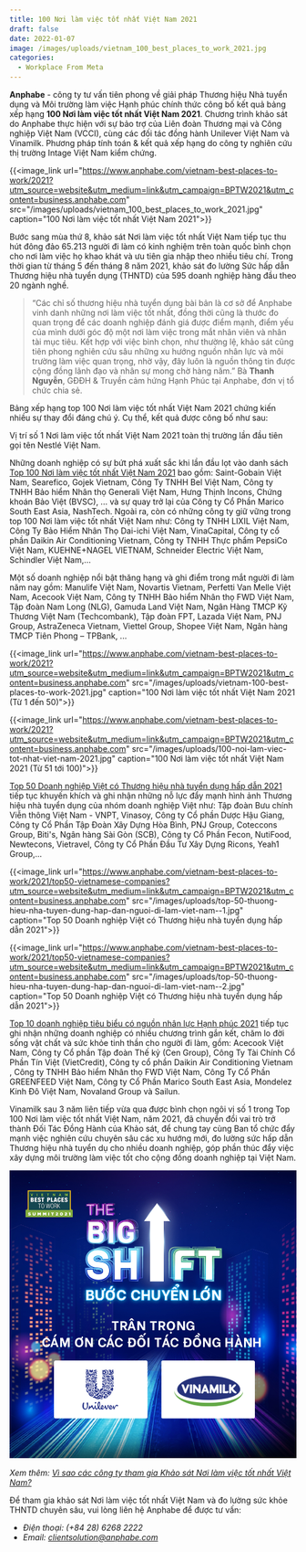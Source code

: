```yaml
---
title: 100 Nơi làm việc tốt nhất Việt Nam 2021
draft: false
date: 2022-01-07
image: /images/uploads/vietnam_100_best_places_to_work_2021.jpg
categories:
  - Workplace From Meta
---
```

**Anphabe** - công ty tư vấn tiên phong về giải pháp Thương hiệu Nhà tuyển dụng và Môi trường làm việc Hạnh phúc chính thức công bố kết quả bảng xếp hạng **100 Nơi làm việc tốt nhất Việt Nam 2021**. Chương trình khảo sát do Anphabe thực hiện với sự bảo trợ của Liên đoàn Thương mại và Công nghiệp Việt Nam (VCCI), cùng các đối tác đồng hành Unilever Việt Nam và Vinamilk. Phương pháp tính toán & kết quả xếp hạng do công ty nghiên cứu thị trường Intage Việt Nam kiểm chứng. 

{{<image_link url="https://www.anphabe.com/vietnam-best-places-to-work/2021?utm_source=website&utm_medium=link&utm_campaign=BPTW2021&utm_content=business.anphabe.com" src="/images/uploads/vietnam_100_best_places_to_work_2021.jpg" caption="100 Nơi làm việc tốt nhất Việt Nam 2021">}}

Bước sang mùa thứ 8, khảo sát Nơi làm việc tốt nhất Việt Nam tiếp tục thu hút đông đảo  65.213 người đi làm có kinh nghiệm trên toàn quốc bình chọn cho nơi làm việc họ khao khát và ưu tiên gia nhập theo nhiều tiêu chí. Trong thời gian từ tháng 5 đến tháng 8 năm 2021, khảo sát đo lường Sức hấp dẫn Thương hiệu nhà tuyển dụng (THNTD) của 595 doanh nghiệp hàng đầu theo 20 ngành nghề.

> “Các chỉ số thương hiệu nhà tuyển dụng bài bản là cơ sở để Anphabe vinh danh những nơi làm việc tốt nhất, đồng thời cũng là thước đo quan trọng để các doanh nghiệp đánh giá được điểm mạnh, điểm yếu của mình dưới góc độ một nơi làm việc trong mắt nhân viên và nhân tài mục tiêu. Kết hợp với việc bình chọn, như thường lệ, khảo sát cũng tiên phong nghiên cứu sâu những xu hướng nguồn nhân lực và môi trường làm việc quan trọng, nhờ vậy, đây luôn là nguồn thông tin được cộng đồng lãnh đạo và nhân sự mong chờ hàng năm.” Bà **Thanh Nguyễn**, GĐĐH & Truyền cảm hứng Hạnh Phúc tại Anphabe, đơn vị tổ chức chia sẻ.   

Bảng xếp hạng top 100 Nơi làm việc tốt nhất Việt Nam 2021 chứng kiến nhiều sự thay đổi đáng chú ý. Cụ thể, kết quả được công bố như sau:  

Vị trí số 1 Nơi làm việc tốt nhất Việt Nam 2021 toàn thị trường lần đầu tiên gọi tên Nestlé Việt Nam.

Những doanh nghiệp có sự bứt phá xuất sắc khi lần đầu lọt vào danh sách [Top 100 Nơi làm việc tốt nhất Việt Nam 2021](https://www.anphabe.com/vietnam-best-places-to-work/2021?utm_source=website&utm_medium=link&utm_campaign=BPTW2021&utm_content=business.anphabe.com) bao gồm: Saint-Gobain Việt Nam, Searefico, Gojek Vietnam, Công Ty TNHH Bel Việt Nam, Công ty TNHH Bảo hiểm Nhân thọ Generali Việt Nam, Hưng Thịnh Incons, Chứng khoán Bảo Việt (BVSC), ... và sự quay trở lại của Công ty Cổ Phần Marico South East Asia, NashTech. Ngoài ra, còn có những công ty giữ vững trong top 100 Nơi làm việc tốt nhất Việt Nam như: Công ty TNHH LIXIL Việt Nam, Công Ty Bảo Hiểm Nhân Thọ Dai-ichi Việt Nam, VinaCapital, Công ty cổ phần Daikin Air Conditioning Vietnam, Công ty TNHH Thực phẩm PepsiCo Việt Nam, KUEHNE+NAGEL VIETNAM, Schneider Electric Việt Nam, Schindler Việt Nam,…

Một số doanh nghiệp nổi bật thăng hạng và ghi điểm trong mắt người đi làm năm nay gồm: Manulife Việt Nam, Novartis Vietnam, Perfetti Van Melle Việt Nam, Acecook Việt Nam, Công ty TNHH Bảo hiểm Nhân thọ FWD Việt Nam, Tập đoàn Nam Long (NLG), Gamuda Land Việt Nam, Ngân Hàng TMCP Kỹ Thương Việt Nam (Techcombank), Tập đoàn FPT, Lazada Việt Nam, PNJ Group, AstraZeneca Vietnam, Viettel Group, Shopee Việt Nam, Ngân hàng TMCP Tiên Phong – TPBank, ...

{{<image_link url="https://www.anphabe.com/vietnam-best-places-to-work/2021?utm_source=website&utm_medium=link&utm_campaign=BPTW2021&utm_content=business.anphabe.com" src="/images/uploads/vietnam-100-best-places-to-work-2021.jpg" caption="100 Nơi làm việc tốt nhất Việt Nam 2021 (Từ 1 đến 50)">}}

{{<image_link url="https://www.anphabe.com/vietnam-best-places-to-work/2021?utm_source=website&utm_medium=link&utm_campaign=BPTW2021&utm_content=business.anphabe.com" src="/images/uploads/100-noi-lam-viec-tot-nhat-viet-nam-2021.jpg" caption="100 Nơi làm việc tốt nhất Việt Nam 2021 (Từ 51 tới 100)">}}

[Top 50 Doanh nghiệp Việt có Thương hiệu nhà tuyển dụng hấp dẫn 2021](https://www.anphabe.com/vietnam-best-places-to-work/2021/top50-vietnamese-companies?utm_source=website&utm_medium=link&utm_campaign=BPTW2021&utm_content=business.anphabe.com) tiếp tục khuyến khích và ghi nhận những nỗ lực đẩy mạnh hình ảnh Thương hiệu nhà tuyển dụng của nhóm doanh nghiệp Việt như: Tập đoàn Bưu chính Viễn thông Việt Nam - VNPT, Vinasoy, Công ty Cổ phần Dược Hậu Giang, Công ty Cổ Phần Tập Đoàn Xây Dựng Hòa Bình, PNJ Group, Coteccons Group, Biti's, Ngân hàng Sài Gòn (SCB), Công ty Cổ Phần Fecon, NutiFood, Newtecons, Vietravel, Công ty Cổ Phần Đầu Tư Xây Dựng Ricons, Yeah1 Group,...

{{<image_link url="https://www.anphabe.com/vietnam-best-places-to-work/2021/top50-vietnamese-companies?utm_source=website&utm_medium=link&utm_campaign=BPTW2021&utm_content=business.anphabe.com" src="/images/uploads/top-50-thuong-hieu-nha-tuyen-dung-hap-dan-nguoi-di-lam-viet-nam--1.jpg" caption="Top 50 Doanh nghiệp Việt có Thương hiệu nhà tuyển dụng hấp dẫn 2021">}}

{{<image_link url="https://www.anphabe.com/vietnam-best-places-to-work/2021/top50-vietnamese-companies?utm_source=website&utm_medium=link&utm_campaign=BPTW2021&utm_content=business.anphabe.com" src="/images/uploads/top-50-thuong-hieu-nha-tuyen-dung-hap-dan-nguoi-di-lam-viet-nam--2.jpg" caption="Top 50 Doanh nghiệp Việt có Thương hiệu nhà tuyển dụng hấp dẫn 2021">}}

[Top 10 doanh nghiệp tiêu biểu có nguồn nhân lực Hạnh phúc 2021](https://www.anphabe.com/vietnam-best-places-to-work/2021/top10-haw?utm_source=website&utm_medium=link&utm_campaign=BPTW2021&utm_content=business.anphabe.com) tiếp tục ghi nhận những doanh nghiệp có nhiều chương trình gắn kết, chăm lo đời sống vật chất và sức khỏe tinh thần cho người đi làm, gồm: Acecook Việt Nam, Công ty Cổ phần Tập đoàn Thế kỷ (Cen Group), Công Ty Tài Chính Cổ Phần Tín Việt (VietCredit), Công ty cổ phần Daikin Air Conditioning Vietnam , Công ty TNHH Bảo hiểm Nhân thọ FWD Việt Nam, Công Ty Cổ Phần GREENFEED Việt Nam, Công ty Cổ Phần Marico South East Asia, Mondelez Kinh Đô Việt Nam, Novaland Group và Sailun.

Vinamilk sau 3 năm liên tiếp vừa qua được bình chọn ngôi vị số 1 trong Top 100 Nơi làm việc tốt nhất Việt Nam, năm 2021, đã chuyển đổi vai trò trở thành Đối Tác Đồng Hành của Khảo sát, để chung tay cùng Ban tổ chức đẩy mạnh việc nghiên cứu chuyên sâu các xu hướng mới, đo lường sức hấp dẫn Thương hiệu nhà tuyển dụ cho nhiều doanh nghiệp, góp phần thúc đẩy việc xây dựng môi trường làm việc tốt cho cộng đồng doanh nghiệp tại Việt Nam.

![100 Nơi làm việc tốt nhất Việt Nam - Đối tác đồng hành](/images/uploads/vietnam100bestplacestowork2021_doitacdonghanh.jpg "Trân trọng cám ơn đối tác đồng hành - Unilever Việt Nam, Vinamilk")

*Xem thêm: [Vì sao các công ty tham gia Khảo sát Nơi làm việc tốt nhất Việt Nam?](https://business.anphabe.com/post/2021-12-23-v%C3%AC-sao-c%C3%A1c-c%C3%B4ng-ty-tham-gia-kh%E1%BA%A3o-s%C3%A1t-n%C6%A1i-l%C3%A0m-vi%E1%BB%87c-t%E1%BB%91t-nh%E1%BA%A5t-vi%E1%BB%87t-nam/)*

Để tham gia khảo sát Nơi làm việc tốt nhất Việt Nam và đo lường sức khỏe THNTD chuyên sâu, vui lòng liên hệ Anphabe để được tư vấn:

* *Điện thoại: (+84 28) 6268 2222*
* *Email: [clientsolution@anphabe.com](mailto:clientsolution@anphabe.com)*